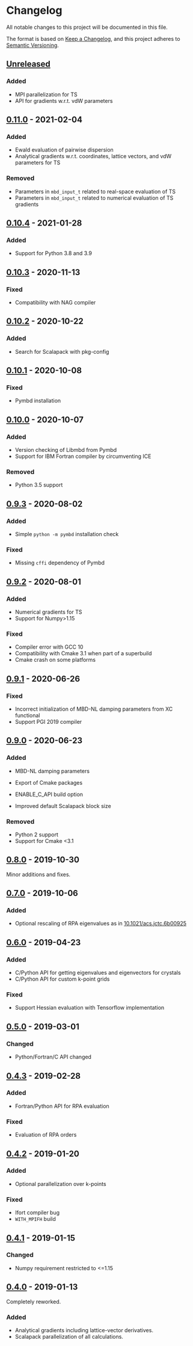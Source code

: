 # Changelog

All notable changes to this project will be documented in this file.

The format is based on [Keep a Changelog](https://keepachangelog.com/en/1.0.0/),
and this project adheres to [Semantic Versioning](https://semver.org/spec/v2.0.0.html).

## [Unreleased]

### Added

- MPI parallelization for TS
- API for gradients w.r.t. vdW parameters

## [0.11.0] - 2021-02-04

### Added

- Ewald evaluation of pairwise dispersion
- Analytical gradients w.r.t. coordinates, lattice vectors, and vdW parameters for TS

### Removed

- Parameters in `mbd_input_t` related to real-space evaluation of TS
- Parameters in `mbd_input_t` related to numerical evaluation of TS gradients

## [0.10.4] - 2021-01-28

### Added

- Support for Python 3.8 and 3.9

## [0.10.3] - 2020-11-13

### Fixed

- Compatibility with NAG compiler

## [0.10.2] - 2020-10-22

### Added

- Search for Scalapack with pkg-config

## [0.10.1] - 2020-10-08

### Fixed

- Pymbd installation

## [0.10.0] - 2020-10-07

### Added

- Version checking of Libmbd from Pymbd
- Support for IBM Fortran compiler by circumventing ICE

### Removed

- Python 3.5 support

## [0.9.3] - 2020-08-02

### Added

- Simple `python -m pymbd` installation check

### Fixed

- Missing `cffi` dependency of Pymbd

## [0.9.2] - 2020-08-01

### Added

- Numerical gradients for TS
- Support for Numpy>1.15

### Fixed

- Compiler error with GCC 10
- Compatibility with Cmake 3.1 when part of a superbuild
- Cmake crash on some platforms

## [0.9.1] - 2020-06-26

### Fixed

- Incorrect initialization of MBD-NL damping parameters from XC functional
- Support PGI 2019 compiler

## [0.9.0] - 2020-06-23

### Added

- MBD-NL damping parameters
- Export of Cmake packages
- ENABLE_C_API build option

- Improved default Scalapack block size

### Removed

- Python 2 support
- Support for Cmake <3.1

## [0.8.0] - 2019-10-30

Minor additions and fixes.

## [0.7.0] - 2019-10-06

### Added

- Optional rescaling of RPA eigenvalues as in [10.1021/acs.jctc.6b00925](http://dx.doi.org/10.1021/acs.jctc.6b00925)

## [0.6.0] - 2019-04-23

### Added

- C/Python API for getting eigenvalues and eigenvectors for crystals
- C/Python API for custom k-point grids

### Fixed

- Support Hessian evaluation with Tensorflow implementation

## [0.5.0] - 2019-03-01

### Changed

- Python/Fortran/C API changed

## [0.4.3] - 2019-02-28

### Added

- Fortran/Python API for RPA evaluation

### Fixed

- Evaluation of RPA orders

## [0.4.2] - 2019-01-20

### Added

- Optional parallelization over k-points

### Fixed

- Ifort compiler bug
- `WITH_MPIFH` build

## [0.4.1] - 2019-01-15

### Changed

- Numpy requirement restricted to <=1.15

## [0.4.0] - 2019-01-13

Completely reworked.

### Added

- Analytical gradients including lattice-vector derivatives.
- Scalapack parallelization of all calculations.

[unreleased]: https://github.com/jhrmnn/libmbd/compare/0.11.0...HEAD
[0.11.0]: https://github.com/jhrmnn/libmbd/compare/0.10.4...0.11.0
[0.10.4]: https://github.com/jhrmnn/libmbd/compare/0.10.3...0.10.4
[0.10.3]: https://github.com/jhrmnn/libmbd/compare/0.10.2...0.10.3
[0.10.2]: https://github.com/jhrmnn/libmbd/compare/0.10.1...0.10.2
[0.10.1]: https://github.com/jhrmnn/libmbd/compare/0.10.0...0.10.1
[0.10.0]: https://github.com/jhrmnn/libmbd/compare/0.9.3...0.10.0
[0.9.3]: https://github.com/jhrmnn/libmbd/compare/0.9.2...0.9.3
[0.9.2]: https://github.com/jhrmnn/libmbd/compare/0.9.1...0.9.2
[0.9.1]: https://github.com/jhrmnn/libmbd/compare/0.9.0...0.9.1
[0.9.0]: https://github.com/jhrmnn/libmbd/compare/0.8.0...0.9.0
[0.8.0]: https://github.com/jhrmnn/libmbd/compare/0.7.0...0.8.0
[0.7.0]: https://github.com/jhrmnn/libmbd/compare/0.6.0...0.7.0
[0.6.0]: https://github.com/jhrmnn/libmbd/compare/0.5.0...0.6.0
[0.5.0]: https://github.com/jhrmnn/libmbd/compare/0.4.3...0.5.0
[0.4.3]: https://github.com/jhrmnn/libmbd/compare/0.4.2...0.4.3
[0.4.2]: https://github.com/jhrmnn/libmbd/compare/0.4.1...0.4.2
[0.4.1]: https://github.com/jhrmnn/libmbd/compare/0.4.0...0.4.1
[0.4.0]: https://github.com/jhrmnn/libmbd/releases/tag/0.4.0
